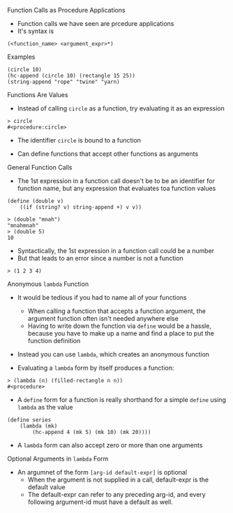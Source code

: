 Function Calls as Procedure Applications
- Function calls we have seen are prcedure applications
- It's syntax is 
```
(<function_name> <argument_expr>*)
```

Examples
```racket
(circle 10)
(hc-append (circle 10) (rectangle 15 25))
(string-append "rope" "twine" "yarn)
```

Functions Are Values
- Instead of calling `circle` as a function, try evaluating it as an expression

```
> circle
#<procedure:circle>
```
- The identifier `circle` is bound to a function

- Can define functions that accept other functions as arguments

General Function Calls
- The 1st expression in a function call doesn't be to be an identifier for function name, but any expression that evaluates toa function values

```
(define (double v)
    ((if (string? v) string-append +) v v))

> (double "mnah")
"mnahmnah"
> (double 5)
10
```

- Syntactically, the 1st expression in a function call could be a number
- But that leads to an error since a number is not a function

```
> (1 2 3 4)
```

Anonymous `lambda` Function
- It would be tedious if you had to name all of your functions 
  - When calling a function that accepts a function argument, the argument function often isn't needed anywhere else
  - Having to write down the function via `define` would be a hassle, because you have to make up a name and find a place to put the function definition

- Instead you can use `lambda`, which creates an anonymous function
  
- Evaluating a `lambda` form by itself produces a function:
```racket
> (lambda (n) (filled-rectangle n n))
#<procedure>
```

- A `define` form for a function is really shorthand for a simple `define` using `lambda` as the value

```racket
(define series
    (lambda (mk)
        (hc-append 4 (mk 5) (mk 10) (mk 20))))
```

- A `lambda` form can also accept zero or more than one arguments

Optional Arguments in `lambda` Form
- An argumnet of the form `[arg-id default-expr]` is optional
  - When the argument is not supplied in a call, default-expr is the default value
  - The default-expr can refer to any preceding arg-id, and every following argument-id must have a default as well. 
